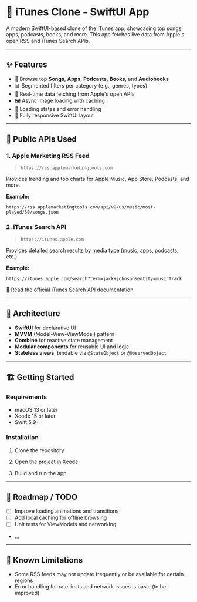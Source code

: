 
# 📱 iTunes Clone - SwiftUI App

A modern SwiftUI-based clone of the iTunes app, showcasing top songs, apps, podcasts, books, and more. This app fetches live data from Apple's open RSS and iTunes Search APIs.

---

## ✨ Features

- 🎵 Browse top **Songs**, **Apps**, **Podcasts**, **Books**, and **Audiobooks**
- 📊 Segmented filters per category (e.g., genres, types)
- 📡 Real-time data fetching from Apple's open APIs
- 🖼 Async image loading with caching
- 🔄 Loading states and error handling
- 📱 Fully responsive SwiftUI layout

---

## 🔗 Public APIs Used

### 1. Apple Marketing RSS Feed

> `https://rss.applemarketingtools.com`

Provides trending and top charts for Apple Music, App Store, Podcasts, and more.

**Example:**
```
https://rss.applemarketingtools.com/api/v2/us/music/most-played/50/songs.json
```

### 2. iTunes Search API

> `https://itunes.apple.com`

Provides detailed search results by media type (music, apps, podcasts, etc.)

**Example:**
```
https://itunes.apple.com/search?term=jack+johnson&entity=musicTrack
```

📖 [Read the official iTunes Search API documentation](https://developer.apple.com/library/archive/documentation/AudioVideo/Conceptual/iTuneSearchAPI/)

---

## 🧱 Architecture

- **SwiftUI** for declarative UI
- **MVVM** (Model-View-ViewModel) pattern
- **Combine** for reactive state management
- **Modular components** for reusable UI and logic
- **Stateless views**, bindable via `@StateObject` or `@ObservedObject`

---

## 🏗 Getting Started

### Requirements

- macOS 13 or later
- Xcode 15 or later
- Swift 5.9+

### Installation

1. Clone the repository

2. Open the project in Xcode

3. Build and run the app

---

## 🚧 Roadmap / TODO

- [ ] Improve loading animations and transitions
- [ ] Add local caching for offline browsing
- [ ] Unit tests for ViewModels and networking
- ...

---

## 🧪 Known Limitations

- Some RSS feeds may not update frequently or be available for certain regions
- Error handling for rate limits and network issues is basic (to be improved)
